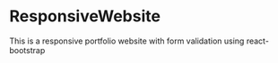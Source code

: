 # ResponsiveWebsite
This is a responsive portfolio website with form validation using react-bootstrap
